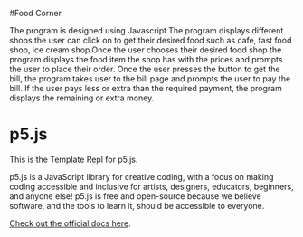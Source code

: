 #Food Corner 

The program is designed using Javascript.The program displays different shops the user can click on to get their desired food such as cafe, fast food shop, ice cream shop.Once the user chooses their desired food shop the program displays the food item the shop has with the prices and prompts the user to place their order. 
Once the user presses the button to get the bill, the program takes user to the bill page and prompts the user to pay the bill. 
If the user pays less or extra than the required payment, the program displays the remaining or extra money. 

# p5.js

This is the Template Repl for p5.js.

p5.js is a JavaScript library for creative coding, with a focus on making coding accessible and inclusive for artists, designers, educators, beginners, and anyone else! p5.js is free and open-source because we believe software, and the tools to learn it, should be accessible to everyone.

[Check out the official docs here](https://p5js.org/reference/).


